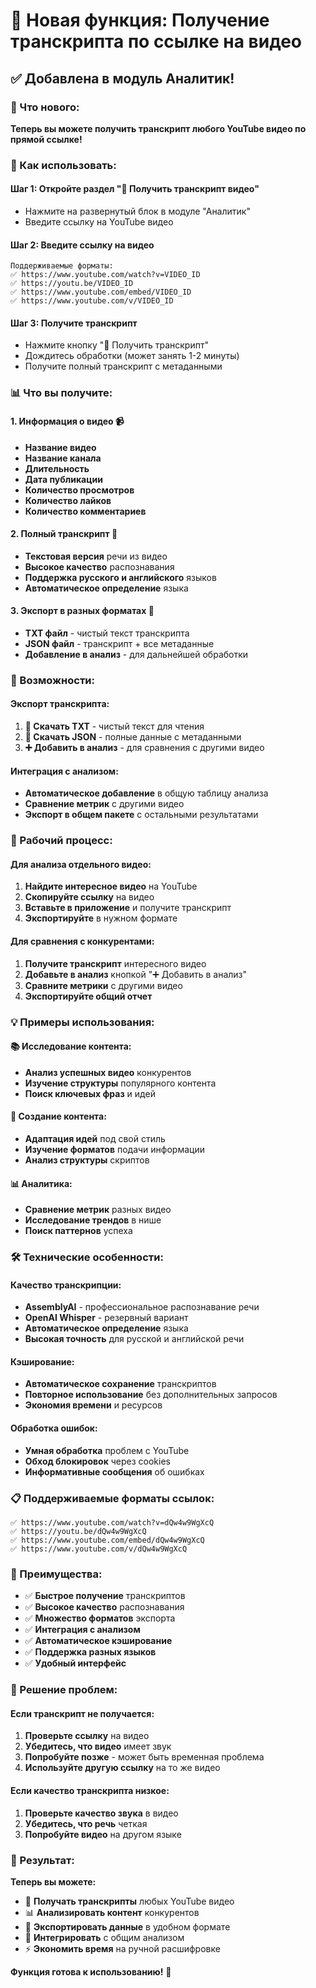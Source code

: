 # 📝 Новая функция: Получение транскрипта по ссылке на видео

## ✅ Добавлена в модуль Аналитик!

### 🚀 Что нового:

**Теперь вы можете получить транскрипт любого YouTube видео по прямой ссылке!**

### 📝 Как использовать:

#### **Шаг 1: Откройте раздел "📝 Получить транскрипт видео"**
- Нажмите на развернутый блок в модуле "Аналитик"
- Введите ссылку на YouTube видео

#### **Шаг 2: Введите ссылку на видео**
```
Поддерживаемые форматы:
✅ https://www.youtube.com/watch?v=VIDEO_ID
✅ https://youtu.be/VIDEO_ID
✅ https://www.youtube.com/embed/VIDEO_ID
✅ https://www.youtube.com/v/VIDEO_ID
```

#### **Шаг 3: Получите транскрипт**
- Нажмите кнопку "📝 Получить транскрипт"
- Дождитесь обработки (может занять 1-2 минуты)
- Получите полный транскрипт с метаданными

### 📊 Что вы получите:

#### **1. Информация о видео** 📹
- **Название видео**
- **Название канала**
- **Длительность**
- **Дата публикации**
- **Количество просмотров**
- **Количество лайков**
- **Количество комментариев**

#### **2. Полный транскрипт** 📝
- **Текстовая версия** речи из видео
- **Высокое качество** распознавания
- **Поддержка русского и английского** языков
- **Автоматическое определение** языка

#### **3. Экспорт в разных форматах** 💾
- **TXT файл** - чистый текст транскрипта
- **JSON файл** - транскрипт + все метаданные
- **Добавление в анализ** - для дальнейшей обработки

### 🎯 Возможности:

#### **Экспорт транскрипта:**
1. **💾 Скачать TXT** - чистый текст для чтения
2. **📄 Скачать JSON** - полные данные с метаданными
3. **➕ Добавить в анализ** - для сравнения с другими видео

#### **Интеграция с анализом:**
- **Автоматическое добавление** в общую таблицу анализа
- **Сравнение метрик** с другими видео
- **Экспорт в общем пакете** с остальными результатами

### 🔄 Рабочий процесс:

#### **Для анализа отдельного видео:**
1. **Найдите интересное видео** на YouTube
2. **Скопируйте ссылку** на видео
3. **Вставьте в приложение** и получите транскрипт
4. **Экспортируйте** в нужном формате

#### **Для сравнения с конкурентами:**
1. **Получите транскрипт** интересного видео
2. **Добавьте в анализ** кнопкой "➕ Добавить в анализ"
3. **Сравните метрики** с другими видео
4. **Экспортируйте общий отчет**

### 💡 Примеры использования:

#### **📚 Исследование контента:**
- **Анализ успешных видео** конкурентов
- **Изучение структуры** популярного контента
- **Поиск ключевых фраз** и идей

#### **📝 Создание контента:**
- **Адаптация идей** под свой стиль
- **Изучение форматов** подачи информации
- **Анализ структуры** скриптов

#### **📊 Аналитика:**
- **Сравнение метрик** разных видео
- **Исследование трендов** в нише
- **Поиск паттернов** успеха

### 🛠️ Технические особенности:

#### **Качество транскрипции:**
- **AssemblyAI** - профессиональное распознавание речи
- **OpenAI Whisper** - резервный вариант
- **Автоматическое определение** языка
- **Высокая точность** для русской и английской речи

#### **Кэширование:**
- **Автоматическое сохранение** транскриптов
- **Повторное использование** без дополнительных запросов
- **Экономия времени** и ресурсов

#### **Обработка ошибок:**
- **Умная обработка** проблем с YouTube
- **Обход блокировок** через cookies
- **Информативные сообщения** об ошибках

### 📋 Поддерживаемые форматы ссылок:

```
✅ https://www.youtube.com/watch?v=dQw4w9WgXcQ
✅ https://youtu.be/dQw4w9WgXcQ
✅ https://www.youtube.com/embed/dQw4w9WgXcQ
✅ https://www.youtube.com/v/dQw4w9WgXcQ
```

### 🎊 Преимущества:

- ✅ **Быстрое получение** транскриптов
- ✅ **Высокое качество** распознавания
- ✅ **Множество форматов** экспорта
- ✅ **Интеграция с анализом**
- ✅ **Автоматическое кэширование**
- ✅ **Поддержка разных языков**
- ✅ **Удобный интерфейс**

### 🔧 Решение проблем:

#### **Если транскрипт не получается:**
1. **Проверьте ссылку** на видео
2. **Убедитесь, что видео** имеет звук
3. **Попробуйте позже** - может быть временная проблема
4. **Используйте другую ссылку** на то же видео

#### **Если качество транскрипта низкое:**
1. **Проверьте качество звука** в видео
2. **Убедитесь, что речь** четкая
3. **Попробуйте видео** на другом языке

### 🚀 Результат:

**Теперь вы можете:**
- 📝 **Получать транскрипты** любых YouTube видео
- 📊 **Анализировать контент** конкурентов
- 💾 **Экспортировать данные** в удобном формате
- 🔄 **Интегрировать** с общим анализом
- ⚡ **Экономить время** на ручной расшифровке

**Функция готова к использованию!** 🎉








